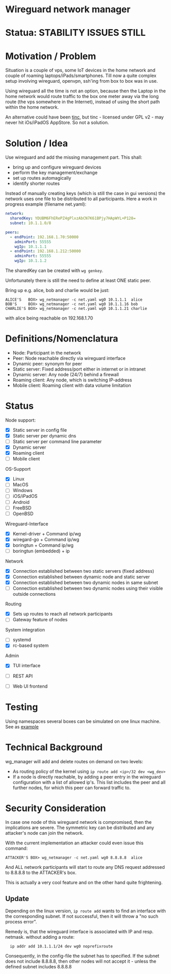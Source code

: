 Wireguard network manager
=========================

# Statua: STABILITY ISSUES STILL

# Motivation / Problem

Situation is a couple of vps, some IoT devices in the home network and couple of roaming laptops/iPads/smartphones.  Till now a quite complex setup involving wireguard, openvpn, ssh'ing from box to box was in use.

Using wireguard all the time is not an option, because then the Laptop in the home network would route traffic to the box one meter away via the long route (the vps somewhere in the Internet), instead of using the short path within the home network.

An alternative could have been [tinc](https://tinc-vpn.org/), but tinc - licensed under GPL v2 - may never hit iOs/iPadOS AppStore. So not a solution.

# Solution / Idea

Use wireguard and add the missing management part. This shall:
- bring up and configure wireguard devices
- perform the key management/exchange
- set up routes automagically
- identify shorter routes

Instead of manually creating keys (which is still the case in gui versions) the network uses one file to be distributed to all participants.  Here a work in progress example (filename net.yaml):

```yaml
network:
  sharedKey: YDUBM6FhERePZ4gPlxzAbCN7K61BPjy7HApWYL+P128=
  subnet: 10.1.1.0/8

peers:
  - endPoint: 192.168.1.70:50000
    adminPort: 55555
    wgIp: 10.1.1.1
  - endPoint: 192.168.1.212:50000
    adminPort: 55555
    wgIp: 10.1.1.2
```

The sharedKey can be created with `wg genkey`.


Unfortunately there is still the need to define at least ONE static peer.

Bring up e.g. alice, bob and charlie would be just:
```
ALICE'S   BOX> wg_netmanager -c net.yaml wg0 10.1.1.1  alice
BOB'S     BOX> wg_netmanager -c net.yaml wg0 10.1.1.16 bob
CHARLIE'S BOX> wg_netmanager -c net.yaml wg0 10.1.1.21 charlie
```
with alice being reachable on 192.168.1.70

# Definitions/Nomenclatura

- Node: Participant in the network
- Peer: Node reachable directly via wireguard interface
- Dynamic peer: synonym for peer
- Static server: Fixed address/port either in internet or in intranet
- Dynamic server: Any node (24/7) behind a firewall
- Roaming client: Any node, which is switching IP-address
- Mobile client: Roaming client with data volume limitation

# Status

Node support:
- [X] Static server in config file
- [X] Static server per dynamic dns
- [ ] Static server per command line parameter
- [X] Dynamic server
- [X] Roaming client
- [ ] Mobile client

OS-Support
- [X] Linux
- [ ] MacOS
- [ ] Windows
- [ ] iOS/iPadOS
- [ ] Android
- [ ] FreeBSD
- [ ] OpenBSD

Wireguard-Interface
- [X] Kernel-driver + Command ip/wg
- [X] wiregard-go + Command ip/wg
- [X] boringtun + Command ip/wg
- [ ] boringtun (embedded) + ip

Network
- [X] Connection established between two static servers (fixed address)
- [X] Connection established between dynamic node and static server
- [X] Connection established between two dynamic nodes in same subnet
- [ ] Connection established between two dynamic nodes using their visible outside connections

Routing
- [X] Sets up routes to reach all network participants
- [ ] Gateway feature of nodes

System integration
- [ ] systemd
- [X] rc-based system

Admin
- [X] TUI interface
- [ ] REST API
- [ ] Web UI frontend


# Testing

Using namespaces several boxes can be simulated on one linux machine.
See as [example](https://github.com/gin66/wg_netmanager/blob/main/ns/three_boxes.sh)

# Technical Background

wg_manager will add and delete routes on demand on two levels:
- As routing policy of the kernel using `ip route add <ip>/32 dev <wg_dev>`
- If a node is directly reachable, by adding a peer entry in the wireguard configuration
  with a list of allowed ip's. This list includes the peer and all further nodes, for which this peer can forward traffic to.

# Security Consideration

In case one node of this wireguard network is compromised, then the implications are severe. The symmetric key can be distributed and any attacker's node can join the network.

With the current implementation an attacker could even issue this command:
```
ATTACKER'S BOX> wg_netmanager -c net.yaml wg0 8.8.8.8  alice
```
And ALL network participants will start to route any DNS request addressed to 8.8.8.8 to the ATTACKER's box.

This is actually a very cool feature and on the other hand quite frightening.


## Update

Depending on the linux version, `ip route add` wants to find an interface with the corresponding subnet. If not successful, then it will throw a "no such process error".

Remedy is, that the wireguard interface is associated with IP and resp. netmask. without adding a route:
```
  ip addr add 10.1.1.1/24 dev wg0 noprefixroute
```

Consequently, in the config-file the subnet has to specified. If the subnet does not include 8.8.8.8, then other nodes will not accept it - unless the defined subnet includes 8.8.8.8
